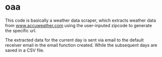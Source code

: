 # oaa

This code is basically a weather data scraper,
which extracts weather data from www.accuweather.com using the user-inputed zipcode to generate the specific url.

The extracted data for the current day is sent via email to the default receiver email in the email function created.
While the subsequent days are saved in a CSV file.
